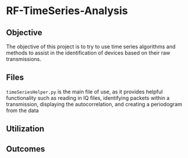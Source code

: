 # RF-TimeSeries-Analysis

## Objective
The objective of this project is to try to use time series algorithms and methods to assist in the identification of devices based on their raw transmissions.

## Files
`timeSeriesHelper.py` is the main file of use, as it provides helpful functionality such as reading in IQ files, identifying packets within a transmission, displaying the autocorrelation, and creating a periodogram from the data

## Utilization

## Outcomes
